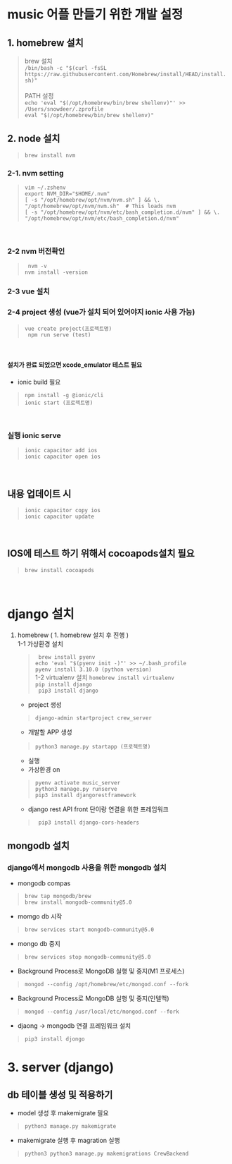# music 어플 만들기 위한 개발 설정 
## 1. homebrew 설치
  > brew 설치<br>
  > ``` /bin/bash -c "$(curl -fsSL https://raw.githubusercontent.com/Homebrew/install/HEAD/install.sh)"  ``` <br>  
  >  PATH 설정<br>
  >  ``` echo 'eval "$(/opt/homebrew/bin/brew shellenv)"' >> /Users/snowdeer/.zprofile ```
  >  <br>  ``` eval "$(/opt/homebrew/bin/brew shellenv)" ```
  ## 2. node 설치
  > ```brew install nvm```
  ### 2-1.  nvm setting
  > ```vim ~/.zshenv``` <br>
  > ```export NVM_DIR="$HOME/.nvm"```<br>
  > ```[ -s "/opt/homebrew/opt/nvm/nvm.sh" ] && \. "/opt/homebrew/opt/nvm/nvm.sh"  # This loads nvm```<br>
  > ```[ -s "/opt/homebrew/opt/nvm/etc/bash_completion.d/nvm" ] && \. "/opt/homebrew/opt/nvm/etc/bash_completion.d/nvm"```
<br>

### 2-2 nvm 버전확인
> ``` nvm -v```<br>
> ``` nvm install -version ```<br>

### 2-3 vue 설치 

### 2-4 project 생성 (vue가 설치 되어 있어야지 ionic 사용 가능)
> ``` vue create project(프로젝트명) ```<br>
> ```  npm run serve (test) ```
<br>

#### 설치가 완료 되었으면 xcode_emulator 테스트 필요
 - ionic build 필요<br>
 > ```npm install -g @ionic/cli``` <br>
 > ```ionic start (프로젝트명)``` 
<br>

### 실행 ionic serve <br>
> ```ionic capacitor add ios ``` <br>
>```ionic capacitor open ios```
 <br>
 
## 내용 업데이트 시 
> ```ionic capacitor copy ios``` <br>
> ```ionic capacitor update```

<br>

## IOS에 테스트 하기 위해서 cocoapods설치 필요 
> ```brew install cocoapods```
<br>

# django 설치 
1. homebrew ( 1. homebrew 설치 후 진행 )<br>
   1-1 가상환경 설치 <br>
   > ``` brew install pyenv``` <br>
   > ``` echo 'eval "$(pyenv init -)"' >> ~/.bash_profile ``` <br>
   > ``` pyenv install 3.10.0 (python version) ```<br>
   1-2  virtualenv 설치
   > ``` homebrew install virtualenv ```<br>
   >``` pip install django ``` <br>
   > ``` pip3 install django```<br>

   - project 생성 <br>
   > ``` django-admin startproject crew_server ```<br>
   - 개발할 APP 생성
   >  ``` python3 manage.py startapp (프로젝트명) ``` <br>

   - 실행 <br>
   - 가상환경 on <br>
   > ``` pyenv activate music_server ``` <br>
   > ``` python3 manage.py runserve ``` <br>
   > ``` pip3 install djangorestframework ``` <br>
   - django rest API front 단이랑 연결을 위한 프레임워크 <br>
   > ``` pip3 install django-cors-headers```<br>


## mongodb 설치
### django에서 mongodb 사용을 위한 mongodb 설치 
 - mongodb compas
>``` brew tap mongodb/brew ``` <br>
> ```brew install mongodb-community@5.0 ``` <br>
 - momgo db 시작 
> ``` brew services start mongodb-community@5.0 ``` <br>
 - mongo db 중지  
> ``` brew services stop mongodb-community@5.0 ``` <br>

 - Background Process로 MongoDB 실행 및 중지(M1 프로세스)

> ``` mongod --config /opt/homebrew/etc/mongod.conf --fork ```

 -  Background Process로 MongoDB 실행 및 중지(인텔맥) 
 > ``` mongod --config /usr/local/etc/mongod.conf --fork ```

 - djaong -> mongodb 연결 프레임워크 설치 
 > ``` pip3 install djongo ``` 

# 3. server (django) <br>
## db 테이블 생성 및 적용하기 
-  model 생성 후 makemigrate 필요
 > ``` python3 manage.py makemigrate ``` <br>
 - makemigrate 실행 후 magration 실행
 > ``` python3 python3 manage.py makemigrations CrewBackend ``` 


